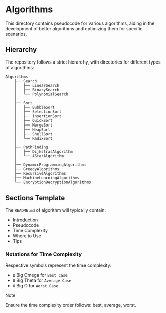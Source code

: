 # Algorithms

This directory contains pseudocode for various algorithms, aiding in the development of better algorithms and optimizing them for specific scenarios.

## Hierarchy

The repository follows a strict hierarchy, with directories for different types of algorithms:

```plaintext
Algorithms
    ├── Search
    │   ├── LinearSearch
    │   ├── BinarySearch
    │   └── PolynomialSearch
    │
    ├── Sort
    │   ├── BubbleSort
    │   ├── SelectionSort
    │   ├── InsertionSort
    │   ├── QuickSort
    │   ├── MergeSort
    │   ├── HeapSort
    │   ├── ShellSort
    │   └── RadixSort
    │
    ├── PathFinding
    │   ├── DijkstrasAlgorithm
    │   └── AStarAlgorithm
    │
    ├── DynamicProgrammingAlgorithms
    ├── GreedyAlgorithms
    ├── RecursiveAlgorithms
    ├── MachineLearningAlgorithms
    └── EncryptionDecryptionAlgorithms
```

## Sections Template

The `README.md` of algorithm will typically contain:

- Introduction
- Pseudocode
- Time Complexity
- Where to Use
- Tips

### Notations for Time Complexity

Respective symbols represent the time complexity:

- `Ω` Big Omega for `Best Case`
- `Θ` Big Theta for `Average Case`
- `O` Big O for `Worst Case`

> [!Note]
> Ensure the time complexity order follows: best, average, worst.
